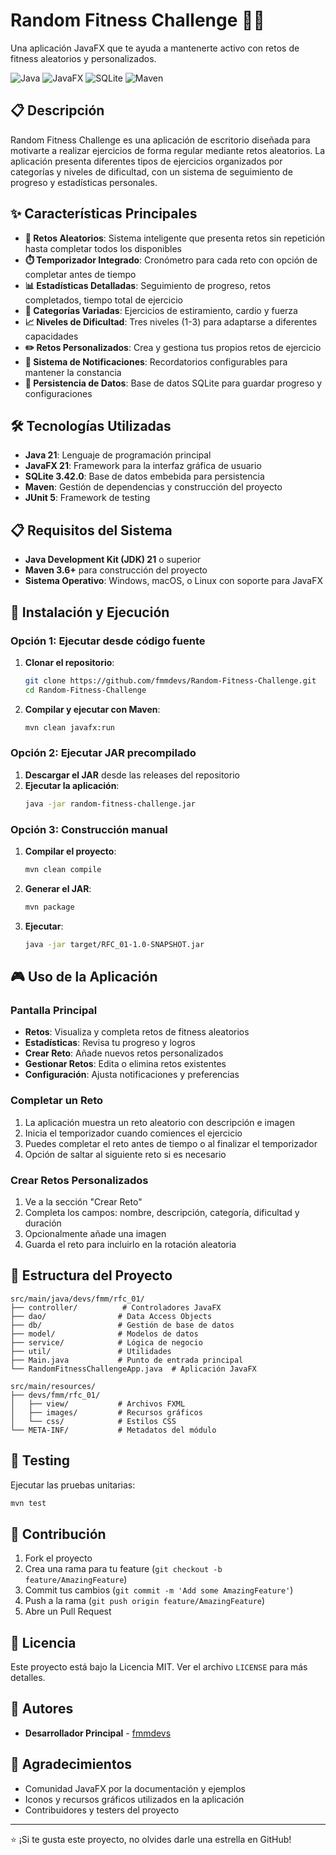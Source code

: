 # Random Fitness Challenge 🏋️‍♀️

Una aplicación JavaFX que te ayuda a mantenerte activo con retos de fitness aleatorios y personalizados.

![Java](https://img.shields.io/badge/Java-21-orange)
![JavaFX](https://img.shields.io/badge/JavaFX-21-blue)
![SQLite](https://img.shields.io/badge/SQLite-3.42.0-green)
![Maven](https://img.shields.io/badge/Maven-Build-red)

## 📋 Descripción

Random Fitness Challenge es una aplicación de escritorio diseñada para motivarte a realizar ejercicios de forma regular mediante retos aleatorios. La aplicación presenta diferentes tipos de ejercicios organizados por categorías y niveles de dificultad, con un sistema de seguimiento de progreso y estadísticas personales.

## ✨ Características Principales

- **🎲 Retos Aleatorios**: Sistema inteligente que presenta retos sin repetición hasta completar todos los disponibles
- **⏱️ Temporizador Integrado**: Cronómetro para cada reto con opción de completar antes de tiempo
- **📊 Estadísticas Detalladas**: Seguimiento de progreso, retos completados, tiempo total de ejercicio
- **🎯 Categorías Variadas**: Ejercicios de estiramiento, cardio y fuerza
- **📈 Niveles de Dificultad**: Tres niveles (1-3) para adaptarse a diferentes capacidades
- **✏️ Retos Personalizados**: Crea y gestiona tus propios retos de ejercicio
- **🔔 Sistema de Notificaciones**: Recordatorios configurables para mantener la constancia
- **💾 Persistencia de Datos**: Base de datos SQLite para guardar progreso y configuraciones

## 🛠️ Tecnologías Utilizadas

- **Java 21**: Lenguaje de programación principal
- **JavaFX 21**: Framework para la interfaz gráfica de usuario
- **SQLite 3.42.0**: Base de datos embebida para persistencia
- **Maven**: Gestión de dependencias y construcción del proyecto
- **JUnit 5**: Framework de testing

## 📋 Requisitos del Sistema

- **Java Development Kit (JDK) 21** o superior
- **Maven 3.6+** para construcción del proyecto
- **Sistema Operativo**: Windows, macOS, o Linux con soporte para JavaFX

## 🚀 Instalación y Ejecución

### Opción 1: Ejecutar desde código fuente

1. **Clonar el repositorio**:
   ```bash
   git clone https://github.com/fmmdevs/Random-Fitness-Challenge.git
   cd Random-Fitness-Challenge
   ```

2. **Compilar y ejecutar con Maven**:
   ```bash
   mvn clean javafx:run
   ```

### Opción 2: Ejecutar JAR precompilado

1. **Descargar el JAR** desde las releases del repositorio
2. **Ejecutar la aplicación**:
   ```bash
   java -jar random-fitness-challenge.jar
   ```

### Opción 3: Construcción manual

1. **Compilar el proyecto**:
   ```bash
   mvn clean compile
   ```

2. **Generar el JAR**:
   ```bash
   mvn package
   ```

3. **Ejecutar**:
   ```bash
   java -jar target/RFC_01-1.0-SNAPSHOT.jar
   ```

## 🎮 Uso de la Aplicación

### Pantalla Principal
- **Retos**: Visualiza y completa retos de fitness aleatorios
- **Estadísticas**: Revisa tu progreso y logros
- **Crear Reto**: Añade nuevos retos personalizados
- **Gestionar Retos**: Edita o elimina retos existentes
- **Configuración**: Ajusta notificaciones y preferencias

### Completar un Reto
1. La aplicación muestra un reto aleatorio con descripción e imagen
2. Inicia el temporizador cuando comiences el ejercicio
3. Puedes completar el reto antes de tiempo o al finalizar el temporizador
4. Opción de saltar al siguiente reto si es necesario

### Crear Retos Personalizados
1. Ve a la sección "Crear Reto"
2. Completa los campos: nombre, descripción, categoría, dificultad y duración
3. Opcionalmente añade una imagen
4. Guarda el reto para incluirlo en la rotación aleatoria

## 📁 Estructura del Proyecto

```
src/main/java/devs/fmm/rfc_01/
├── controller/          # Controladores JavaFX
├── dao/                # Data Access Objects
├── db/                 # Gestión de base de datos
├── model/              # Modelos de datos
├── service/            # Lógica de negocio
├── util/               # Utilidades
├── Main.java           # Punto de entrada principal
└── RandomFitnessChallengeApp.java  # Aplicación JavaFX

src/main/resources/
├── devs/fmm/rfc_01/
│   ├── view/           # Archivos FXML
│   ├── images/         # Recursos gráficos
│   └── css/            # Estilos CSS
└── META-INF/           # Metadatos del módulo
```

## 🧪 Testing

Ejecutar las pruebas unitarias:

```bash
mvn test
```

## 🤝 Contribución

1. Fork el proyecto
2. Crea una rama para tu feature (`git checkout -b feature/AmazingFeature`)
3. Commit tus cambios (`git commit -m 'Add some AmazingFeature'`)
4. Push a la rama (`git push origin feature/AmazingFeature`)
5. Abre un Pull Request

## 📝 Licencia

Este proyecto está bajo la Licencia MIT. Ver el archivo `LICENSE` para más detalles.

## 👥 Autores

- **Desarrollador Principal** - [fmmdevs](https://github.com/fmmdevs)

## 🙏 Agradecimientos

- Comunidad JavaFX por la documentación y ejemplos
- Iconos y recursos gráficos utilizados en la aplicación
- Contribuidores y testers del proyecto

---

⭐ ¡Si te gusta este proyecto, no olvides darle una estrella en GitHub!
